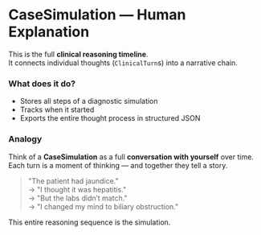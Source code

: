 # CaseSimulation — Human Explanation

This is the full **clinical reasoning timeline**.  
It connects individual thoughts (`ClinicalTurn`s) into a narrative chain.

### What does it do?

- Stores all steps of a diagnostic simulation
- Tracks when it started
- Exports the entire thought process in structured JSON

### Analogy

Think of a **CaseSimulation** as a full **conversation with yourself** over time.  
Each turn is a moment of thinking — and together they tell a story.

> "The patient had jaundice."  
> → "I thought it was hepatitis."  
> → "But the labs didn’t match."  
> → "I changed my mind to biliary obstruction."

This entire reasoning sequence is the simulation.
